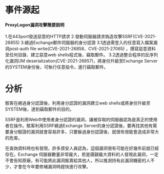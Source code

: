 # 事件源起
#### ProxyLogon漏洞攻擊簡要說明

1.在443port發送惡意的HTTP請求
2.發動伺服器請求偽造攻擊SSRF(CVE-2021-26855)
3.繞過Exchange郵件伺服器的身分認證
3.1透過需登入的任意寫入檔案漏洞post-auth file write(CVE-2021-26858、CVE-2021-27065) ，撰寫惡意資料至任何目錄、建立惡意web shells程式後，竊取郵件。
3.2透過整合程序的反序列化漏洞UM deserialization(CVE-2021-26857)，將身份升級至Exchange Server的SYSTEM身份後，可執行任意指令，進行竊取郵件。

# 分析

駭客在繞過身分認證後，利用身分認證的漏洞建立web shells或將身份升級至SYSTEM後，達到竊取郵件的目的。

SSRF是利用Web中使用者身分認證的漏洞，讓被存取的伺服器認為是真正的使用者在操作。駭客利用SSRF繞過Exchange Server的身分認證後，要再找其他有需要身分驗證的漏洞就會容易許多，只要躲過身份認證後，就很有很能會造成非常大的危害。

在查詢資料時也有發現，許多資安人員認為，這個漏洞很有可能在好幾年前就已經存在。Exchange 伺服器數量非常龐大，若是覬覦龐大資料的人發現此漏洞，一定不會告知原廠，有可能將此漏洞販賣給其他人，所以推測持有此漏洞機密的人不少，才會在今年要修補漏洞時趕快進行攻擊。
